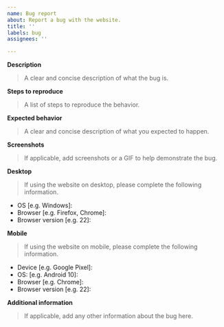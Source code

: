 ```yaml
---
name: Bug report
about: Report a bug with the website.
title: ''
labels: bug
assignees: ''

---
```


**Description**

> A clear and concise description of what the bug is.


**Steps to reproduce**

> A list of steps to reproduce the behavior.


**Expected behavior**

> A clear and concise description of what you expected to happen.


**Screenshots**

> If applicable, add screenshots or a GIF to help demonstrate the bug.


**Desktop**

> If using the website on desktop, please complete the following information.

 - OS [e.g. Windows]: 
 - Browser [e.g. Firefox, Chrome]: 
 - Browser version [e.g. 22]: 

**Mobile**

> If using the website on mobile, please complete the following information.

 - Device [e.g. Google Pixel]: 
 - OS: [e.g. Android 10]: 
 - Browser [e.g. Chrome]: 
 - Browser version [e.g. 22]: 

**Additional information**

> If applicable, add any other information about the bug here.

